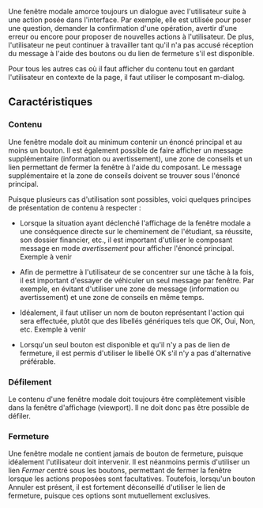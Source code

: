 Une fenêtre modale amorce toujours un dialogue avec l'utilisateur suite à une action posée dans l'interface. Par exemple, elle est utilisée pour poser une question, demander la confirmation d'une opération, avertir d'une erreur ou encore pour proposer de nouvelles actions à l'utilisateur. De plus, l'utilisateur ne peut continuer à travailler tant qu'il n'a pas accusé réception du message à l'aide des boutons ou du lien de fermeture s'il est disponible.

Pour tous les autres cas où il faut afficher du contenu tout en gardant l'utilisateur en contexte de la page, il faut utiliser le composant <m-link url="../m-dialog">m-dialog</m-link>.

</modul-do>

## Caractéristiques
### Contenu
Une fenêtre modale doit au minimum contenir un énoncé principal et au moins un bouton. Il est également possible de faire afficher un message supplémentaire (information ou avertissement), une zone de conseils et un lien permettant de fermer la fenêtre à l'aide du composant. Le message supplémentaire et la zone de conseils doivent se trouver sous l'énoncé principal.

Puisque plusieurs cas d'utilisation sont possibles, voici quelques principes de présentation de contenu à respecter :
* Lorsque la situation ayant déclenché l'affichage de la fenêtre modale a une conséquence directe sur le cheminement de l'étudiant, sa réussite, son dossier financier, etc., il est important d'utiliser le composant <m-link url="../../communication/m-message">message</m-link> en mode *avertissement* pour afficher l'énoncé principal.
<m-message class="m-u--margin-top" skin="light" state="information">Exemple à venir</m-message>

* Afin de permettre à l'utilisateur de se concentrer sur une tâche à la fois, il est important d'essayer de véhiculer un seul message par fenêtre. Par exemple, en évitant d'utiliser une zone de message (information ou avertissement) et une zone de conseils en même temps.
* Idéalement, il faut utiliser un nom de bouton représentant l'action qui sera effectuée, plutôt que des libellés génériques tels que OK, Oui, Non, etc.
<m-message class="m-u--margin-top" skin="light" state="information">Exemple à venir</m-message>

* Lorsqu'un seul bouton est disponible et qu'il n'y a pas de lien de fermeture, il est permis d'utiliser le libellé OK s'il n'y a pas d'alternative préférable.

### Défilement
Le contenu d'une fenêtre modale doit toujours être complètement visible dans la fenêtre d'affichage (viewport). Il ne doit donc pas être possible de défiler.

### Fermeture
Une fenêtre modale ne contient jamais de bouton de fermeture, puisque idéalement l'utilisateur doit intervenir. Il est néanmoins permis d'utiliser un lien *Fermer* centré sous les boutons, permettant de fermer la fenêtre lorsque les actions proposées sont facultatives. Toutefois, lorsqu'un bouton Annuler est présent, il est fortement déconseillé d'utiliser le lien de fermeture, puisque ces options sont mutuellement exclusives.
